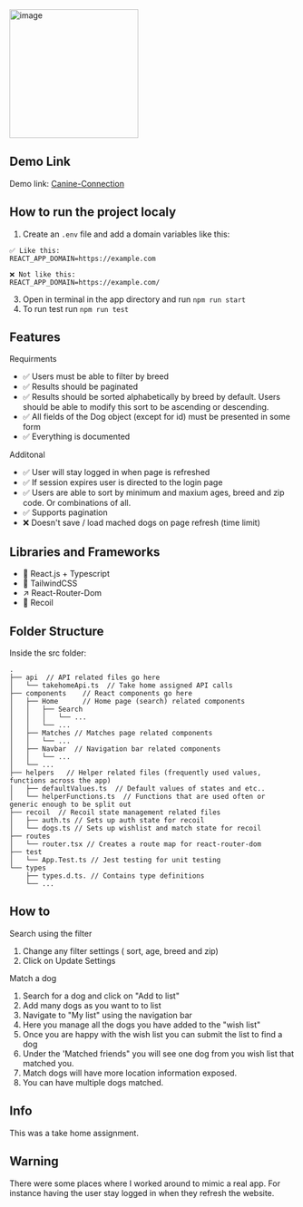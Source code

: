 <img width="227" alt="image" src="https://github.com/omonkulov/CanineConnection/assets/38576836/73c90210-18c3-4e6e-ba15-a6dac90dd61a"/>

## Demo Link
Demo link: [Canine-Connection](https://canine-connection.vercel.app/)

## How to run the project localy
1. Create an `.env` file and add a domain variables like this: 

```
✅ Like this:
REACT_APP_DOMAIN=https://example.com

❌ Not like this:
REACT_APP_DOMAIN=https://example.com/
```
3. Open in terminal in the app directory and run `npm run start`
4. To run test run `npm run test`

## Features
Requirments
- ✅ Users must be able to filter by breed
- ✅ Results should be paginated
- ✅ Results should be sorted alphabetically by breed by default. Users should be able to modify this sort to be ascending or descending.
- ✅ All fields of the Dog object (except for id) must be presented in some form
- ✅ Everything is documented

Additonal
- ✅ User will stay logged in when page is refreshed
- ✅ If session expires user is directed to the login page
- ✅ Users are able to sort by minimum and maxium ages, breed and zip code. Or combinations of all.
- ✅ Supports pagination
- ❌ Doesn't save / load mached dogs on page refresh (time limit)

## Libraries and Frameworks
- 🚀 React.js + Typescript
- 📘 TailwindCSS
- ↗️ React-Router-Dom
- 💾 Recoil

## Folder Structure
Inside the src folder:
```
.
├── api  // API related files go here
│   └── takehomeApi.ts  // Take home assigned API calls 
├── components    // React components go here
│   ├── Home      // Home page (search) related components
│   │   ├── Search
│   │   │   └── ...
│   │   └── ...
│   ├── Matches // Matches page related components
│   │   └── ...
│   ├── Navbar  // Navigation bar related components
│   │   └── ...
│   └── ...
├── helpers   // Helper related files (frequently used values, functions across the app)
│   ├── defaultValues.ts  // Default values of states and etc..
│   └── helperFunctions.ts  // Functions that are used often or generic enough to be split out
├── recoil  // Recoil state management related files
│   ├── auth.ts // Sets up auth state for recoil
│   └── dogs.ts // Sets up wishlist and match state for recoil
├── routes
│   └── router.tsx // Creates a route map for react-router-dom
├── test
│   └── App.Test.ts // Jest testing for unit testing
└── types
    ├── types.d.ts. // Contains type definitions
    └── ...
```

## How to
Search using the filter
1. Change any filter settings ( sort, age, breed and zip) 
2. Click on Update Settings

Match a dog
1. Search for a dog and click on "Add to list" 
2. Add many dogs as you want to to list
3. Navigate to "My list" using the navigation bar
4. Here you manage all the dogs you have added to the "wish list"
5. Once you are happy with the wish list you can submit the list to find a dog
6. Under the 'Matched friends" you will see one dog from you wish list that matched you. 
7. Match dogs will have more location information exposed.
8. You can have multiple dogs matched.

## Info
This was a take home assignment. 

## Warning
There were some places where I worked around to mimic a real app. For instance having the user stay logged in when they refresh the website.







